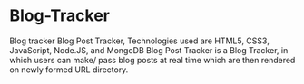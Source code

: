 # Blog-Tracker
Blog tracker
Blog Post Tracker, Technologies used are HTML5, CSS3, JavaScript, Node.JS, and MongoDB Blog Post Tracker is a Blog Tracker, in which users can make/ pass blog posts at real time which are then rendered on newly formed URL
directory.
